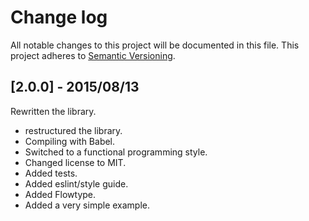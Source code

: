 # Change log

All notable changes to this project will be documented in this file.
This project adheres to [Semantic Versioning](http://semver.org/).

## [2.0.0] - 2015/08/13
Rewritten the library.
* restructured the library.
* Compiling with Babel.
* Switched to a functional programming style.
* Changed license to MIT.
* Added tests.
* Added eslint/style guide.
* Added Flowtype.
* Added a very simple example.
